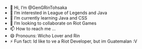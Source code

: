 - 👋 Hi, I’m @GenGRinTohsaka
- 👀 I’m interested in League of Legends and Java
- 🌱 I’m currently learning Java and CSS
- 💞️ I’m looking to collaborate on Riot Games
- 📫 How to reach me ...
- 😄 Pronouns: Wicho Lover and Rin
- ⚡ Fun fact: Id like to ve a Riot Developer, but im Guatemalan :V

<!---
GenGRinTohsaka/GenGRinTohsaka is a ✨ special ✨ repository because its `README.md` (this file) appears on your GitHub profile.
You can click the Preview link to take a look at your changes.
--->
